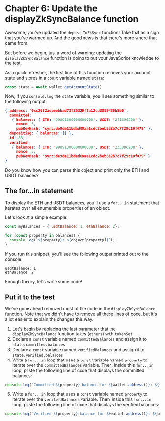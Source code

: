 # Chapter 6: Update the displayZkSyncBalance function

Awesome, you've updated the `depositToZkSync` function! Take that as a sign that you've warmed up. And the good news is that there's more where that came from.

But before we begin, just a word of warning: updating the `displayZkSyncBalance` function is going to put your JavaScript knowledge to the test.

As a quick refresher, the first line of this function retrieves your account state and stores in a `const` variable named `state`:

```JavaScript
const state = await wallet.getAccountState()
```

Now, if you `console.log` the `state` variable, you'll see something similar to the following output:

```JSON
{ address: '0xc26f2adeeebbad73f25329ffa12cd3889429b5b6',
  committed:
   { balances: { ETH: '99891300000000000', USDT: '241896200' },
     nonce: 5,
     pubKeyHash: 'sync:de9de11bdad08aa1cdc2beb5b2b7c7f29c10f079' },
  depositing: { balances: {} },
  id: 83,
  verified:
   { balances: { ETH: '99891300000000000', USDT: '235896200' },
     nonce: 5,
     pubKeyHash: 'sync:de9de11bdad08aa1cdc2beb5b2b7c7f29c10f079' }
}
```

Do you know how you can parse this object and print only the ETH and USDT balances?

## The for...in statement

To display the ETH and USDT balances, you'll use a `for...in` statement that iterates over all enumerable properties of an object.

Let's look at a simple example:

```JavaScript
const myBalances = { usdtBalance: 1, ethBalance: 2};

for (const property in balances) {
  console.log(`${property}: ${object[property]}`);
}
```

If you run this snippet, you'll see the following output printed out to the console:

```
usdtBalance: 1
ethBalance: 2
```

Enough theory, let's write some code!

## Put it to the test

We've gone ahead removed most of the code in the `displayZkSyncBalance` function. Note that we didn't have to remove all these lines of code, but it's a lot easier to explain the changes this way.

1. Let's begin by replacing the last parameter that the `displayZkSyncBalance` function takes (`ethers`) with `tokenSet`
2. Declare a `const` variable named `committedBalances` and assign it to `state.committed.balances`
3. Declare a `const` variable named `verifiedBalances` and assign it to `state.verified.balances`
4. Write a `for...in` loop that uses a `const` variable named `property` to iterate over the `committedBalances` variable. Then, inside this `for...in` loop, paste the following line of code that displays the committed balances:
  ```JavaScript
  console.log(`Committed ${property} balance for ${wallet.address()}: ${tokenSet.formatToken(property, committedBalances[property])}`)
  ```
5. Write a `for...in` loop that uses a `const` variable named `property` to iterate over the `verifiedBalances` variable. Then, inside this `for...in` loop, paste the following line of code that displays the verified balances:
  ```JavaScript
  console.log(`Verified ${property} balance for ${wallet.address()}: ${tokenSet.formatToken(property, verifiedBalances[property])}`)
  ```
